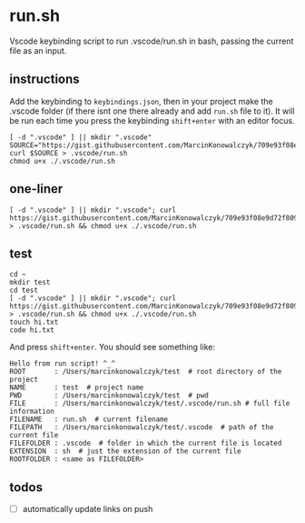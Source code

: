 # run.sh

Vscode keybinding script to run .vscode/run.sh in bash, passing the current file as an input.

## instructions

Add the keybinding to `keybindings.json`, then in your project make the .vscode folder (if there isnt one there already and add `run.sh` file to it). It will be run each time you press the keybinding `shift+enter` with an editor focus.

```
[ -d ".vscode" ] || mkdir ".vscode"
SOURCE="https://gist.githubusercontent.com/MarcinKonowalczyk/709e93f08e9d72f8092acd5b8d34c81f/raw/2a1de7e14c654f48c1cdfd8ab50fe00d067c0024/run.sh"
curl $SOURCE > .vscode/run.sh
chmod u+x ./.vscode/run.sh
```

## one-liner

```
[ -d ".vscode" ] || mkdir ".vscode"; curl https://gist.githubusercontent.com/MarcinKonowalczyk/709e93f08e9d72f8092acd5b8d34c81f/raw/2a1de7e14c654f48c1cdfd8ab50fe00d067c0024/run.sh > .vscode/run.sh && chmod u+x ./.vscode/run.sh
```

## test

```
cd ~
mkdir test
cd test
[ -d ".vscode" ] || mkdir ".vscode"; curl https://gist.githubusercontent.com/MarcinKonowalczyk/709e93f08e9d72f8092acd5b8d34c81f/raw/2a1de7e14c654f48c1cdfd8ab50fe00d067c0024/run.sh > .vscode/run.sh && chmod u+x ./.vscode/run.sh
touch hi.txt
code hi.txt
```

And press `shift+enter`. You should see something like:

```
Hello from run script! ^_^
ROOT       : /Users/marcinkonowalczyk/test  # root directory of the project
NAME       : test  # project name
PWD        : /Users/marcinkonowalczyk/test  # pwd
FILE       : /Users/marcinkonowalczyk/test/.vscode/run.sh # full file information
FILENAME   : run.sh  # current filename
FILEPATH   : /Users/marcinkonowalczyk/test/.vscode  # path of the current file
FILEFOLDER : .vscode  # folder in which the current file is located
EXTENSION  : sh  # just the extension of the current file
ROOTFOLDER : <same as FILEFOLDER>
```

## todos

- [ ] automatically update links on push